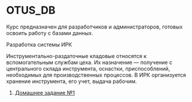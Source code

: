 # OTUS_DB
Курс предназначен для разработчиков и администраторов, готовых освоить работу с базами данных.

Разработка системы ИРК

Инструментально-раздаточные кладовые относятся к вспомогательным службам цеха. Их назначение — получение с центрального склада инструмента, оснастки, приспособлений, необходимых для производственных процессов. В ИРК организуется хранение инструмента, его учет, выдача рабочим.
1. [Домашнее задание №1](hw01/Task.md)